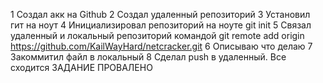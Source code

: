 1 Создал акк на Github
2 Создал удаленный репозиторий
3 Установил гит на ноут 
4 Инициализировал репозиторий на ноуте git init
5 Связал удаленный и локальный репозиторий командой git remote add origin https://github.com/KailWayHard/netcracker.git
6 Описываю что делаю
7 Закоммитил файл в локальный
8 Сделал push в удаленный. Все сходится
ЗАДАНИЕ ПРОВАЛЕНО